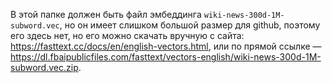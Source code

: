 В этой папке должен быть файл эмбеддинга `wiki-news-300d-1M-subword.vec`, но он имеет слишком большой размер для github, поэтому его здесь нет, но его можно скачать вручную с сайта: https://fasttext.cc/docs/en/english-vectors.html, или по прямой ссылке — https://dl.fbaipublicfiles.com/fasttext/vectors-english/wiki-news-300d-1M-subword.vec.zip.